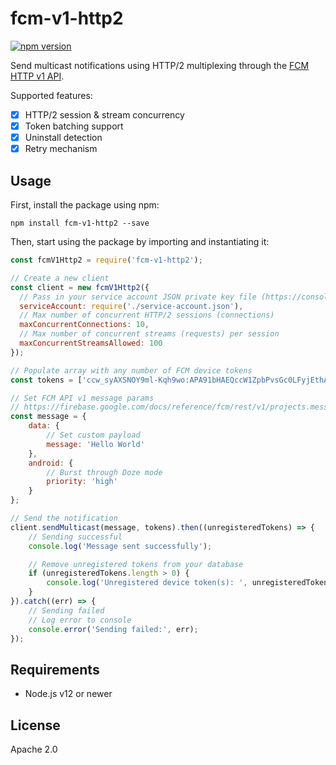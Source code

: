 # fcm-v1-http2

[![npm version](https://badge.fury.io/js/fcm-v1-http2.svg)](https://badge.fury.io/js/fcm-v1-http2)

Send multicast notifications using HTTP/2 multiplexing through the [FCM HTTP v1 API](https://firebase.google.com/docs/reference/fcm/rest/v1/projects.messages/send).

Supported features:

- [X] HTTP/2 session & stream concurrency
- [X] Token batching support
- [X] Uninstall detection
- [X] Retry mechanism

## Usage

First, install the package using npm:

```shell
npm install fcm-v1-http2 --save
```

Then, start using the package by importing and instantiating it:

```js
const fcmV1Http2 = require('fcm-v1-http2');

// Create a new client
const client = new fcmV1Http2({
  // Pass in your service account JSON private key file (https://console.firebase.google.com/u/0/project/_/settings/serviceaccounts/adminsdk)
  serviceAccount: require('./service-account.json'),
  // Max number of concurrent HTTP/2 sessions (connections)
  maxConcurrentConnections: 10,
  // Max number of concurrent streams (requests) per session
  maxConcurrentStreamsAllowed: 100
});

// Populate array with any number of FCM device tokens
const tokens = ['ccw_syAXSNOY9ml-Kqh9wo:APA91bHAEQccW1ZpbPvsGc0LFyjEthAt_GZO7HkBGiKounM................uIDEHijb4UR5f3dhyjhO5IbiWhJAA7RVp63KSFCg384PR7nfKADReWUONEJlCnHo15WwZagVTmFcgW'];

// Set FCM API v1 message params
// https://firebase.google.com/docs/reference/fcm/rest/v1/projects.messages#Message
const message = {
    data: {
        // Set custom payload
        message: 'Hello World'
    },
    android: {
        // Burst through Doze mode
        priority: 'high'
    }
};

// Send the notification
client.sendMulticast(message, tokens).then((unregisteredTokens) => {
    // Sending successful
    console.log('Message sent successfully');

    // Remove unregistered tokens from your database
    if (unregisteredTokens.length > 0) {
        console.log('Unregistered device token(s): ', unregisteredTokens.join(', '));
    }
}).catch((err) => {
    // Sending failed
    // Log error to console
    console.error('Sending failed:', err);
});
```

## Requirements

* Node.js v12 or newer

## License

Apache 2.0
